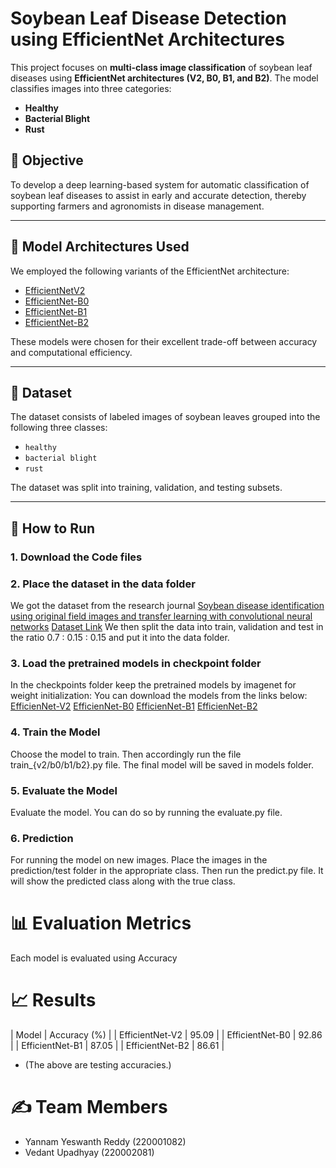 # Soybean Leaf Disease Detection using EfficientNet Architectures

This project focuses on **multi-class image classification** of soybean leaf diseases using **EfficientNet architectures (V2, B0, B1, and B2)**. The model classifies images into three categories:

- **Healthy**
- **Bacterial Blight**
- **Rust**

## 📌 Objective

To develop a deep learning-based system for automatic classification of soybean leaf diseases to assist in early and accurate detection, thereby supporting farmers and agronomists in disease management.

---

## 🧠 Model Architectures Used

We employed the following variants of the EfficientNet architecture:

- [EfficientNetV2](https://arxiv.org/abs/2104.00298)
- [EfficientNet-B0](https://arxiv.org/abs/1905.11946)
- [EfficientNet-B1](https://arxiv.org/abs/1905.11946)
- [EfficientNet-B2](https://arxiv.org/abs/1905.11946)

These models were chosen for their excellent trade-off between accuracy and computational efficiency.

---

## 📁 Dataset

The dataset consists of labeled images of soybean leaves grouped into the following three classes:

- `healthy`
- `bacterial blight`
- `rust`

The dataset was split into training, validation, and testing subsets.

---

## 🚀 How to Run

### 1. Download the Code files
### 2. Place the dataset in the data folder
We got the dataset from the research journal [Soybean disease identification using original field images and transfer learning with convolutional neural networks](https://www.sciencedirect.com/science/article/abs/pii/S0168169922007578?via%3Dihub)
[Dataset Link](https://datadryad.org/dataset/doi:10.5061/dryad.41ns1rnj3)
We then split the data into train, validation and test in the ratio 0.7 : 0.15 : 0.15 and put it into the data folder.

### 3. Load the pretrained models in checkpoint folder
In the checkpoints folder keep the pretrained models by imagenet for weight initialization:
You can download the models from the links below:
[EfficienNet-V2](https://github.com/hankyul2/EfficientNetV2-pytorch/releases/download/EfficientNetV2-pytorch-cifar/efficientnet_v2_l_cifar100.pth)
[EfficienNet-B0](https://github.com/lukemelas/EfficientNet-PyTorch/releases/download/1.0/efficientnet-b0-355c32eb.pth)
[EfficienNet-B1](https://github.com/lukemelas/EfficientNet-PyTorch/releases/download/1.0/efficientnet-b1-f1951068.pth)
[EfficienNet-B2](https://github.com/lukemelas/EfficientNet-PyTorch/releases/download/1.0/efficientnet-b2-8bb594d6.pth)

### 4. Train the Model
Choose the model to train. Then accordingly run the file train_{v2/b0/b1/b2}.py file. The final model will be saved in models folder.

### 5. Evaluate the Model
Evaluate the model. You can do so by running the evaluate.py file.

### 6. Prediction
For running the model on new images. Place the images in the prediction/test folder in the appropriate class. Then run the predict.py file. It will show the predicted class along with the true class.

# 📊 Evaluation Metrics
Each model is evaluated using Accuracy

# 📈 Results
| Model | Accuracy (%) | 
| EfficientNet-V2 | 95.09 | 
| EfficientNet-B0 | 92.86 | 
| EfficientNet-B1 | 87.05 | 
| EfficientNet-B2 | 86.61 | 

- (The above are testing accuracies.)

# ✍️ Team Members
- Yannam Yeswanth Reddy (220001082)
- Vedant Upadhyay (220002081)